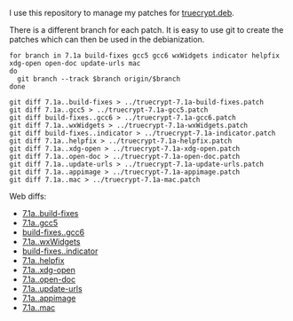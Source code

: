 I use this repository to manage my patches for [truecrypt.deb](https://github.com/stefansundin/truecrypt.deb).

There is a different branch for each patch. It is easy to use git to create the patches which can then be used in the debianization.

```
for branch in 7.1a build-fixes gcc5 gcc6 wxWidgets indicator helpfix xdg-open open-doc update-urls mac
do
  git branch --track $branch origin/$branch
done

git diff 7.1a..build-fixes > ../truecrypt-7.1a-build-fixes.patch
git diff 7.1a..gcc5 > ../truecrypt-7.1a-gcc5.patch
git diff build-fixes..gcc6 > ../truecrypt-7.1a-gcc6.patch
git diff 7.1a..wxWidgets > ../truecrypt-7.1a-wxWidgets.patch
git diff build-fixes..indicator > ../truecrypt-7.1a-indicator.patch
git diff 7.1a..helpfix > ../truecrypt-7.1a-helpfix.patch
git diff 7.1a..xdg-open > ../truecrypt-7.1a-xdg-open.patch
git diff 7.1a..open-doc > ../truecrypt-7.1a-open-doc.patch
git diff 7.1a..update-urls > ../truecrypt-7.1a-update-urls.patch
git diff 7.1a..appimage > ../truecrypt-7.1a-appimage.patch
git diff 7.1a..mac > ../truecrypt-7.1a-mac.patch
```

Web diffs:
- [7.1a..build-fixes](https://github.com/stefansundin/truecrypt-patches/compare/7.1a..build-fixes)
- [7.1a..gcc5](https://github.com/stefansundin/truecrypt-patches/compare/7.1a..gcc5)
- [build-fixes..gcc6](https://github.com/stefansundin/truecrypt-patches/compare/build-fixes..gcc6)
- [7.1a..wxWidgets](https://github.com/stefansundin/truecrypt-patches/compare/7.1a..wxWidgets)
- [build-fixes..indicator](https://github.com/stefansundin/truecrypt-patches/compare/build-fixes..indicator)
- [7.1a..helpfix](https://github.com/stefansundin/truecrypt-patches/compare/7.1a..helpfix)
- [7.1a..xdg-open](https://github.com/stefansundin/truecrypt-patches/compare/7.1a..xdg-open)
- [7.1a..open-doc](https://github.com/stefansundin/truecrypt-patches/compare/7.1a..open-doc)
- [7.1a..update-urls](https://github.com/stefansundin/truecrypt-patches/compare/7.1a..update-urls)
- [7.1a..appimage](https://github.com/stefansundin/truecrypt-patches/compare/7.1a..appimage)
- [7.1a..mac](https://github.com/stefansundin/truecrypt-patches/compare/7.1a..mac)
